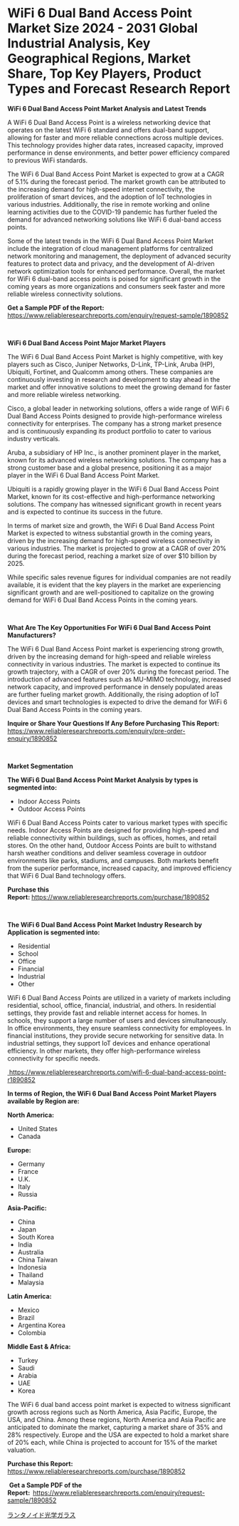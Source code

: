 <p><h1>WiFi 6 Dual Band Access Point Market Size 2024 - 2031 Global Industrial Analysis, Key Geographical Regions, Market Share, Top Key Players, Product Types and Forecast Research Report</h1></p><p><strong>WiFi 6 Dual Band Access Point Market Analysis and Latest Trends</strong></p>
<p><p>A WiFi 6 Dual Band Access Point is a wireless networking device that operates on the latest WiFi 6 standard and offers dual-band support, allowing for faster and more reliable connections across multiple devices. This technology provides higher data rates, increased capacity, improved performance in dense environments, and better power efficiency compared to previous WiFi standards.</p><p>The WiFi 6 Dual Band Access Point Market is expected to grow at a CAGR of 5.1% during the forecast period. The market growth can be attributed to the increasing demand for high-speed internet connectivity, the proliferation of smart devices, and the adoption of IoT technologies in various industries. Additionally, the rise in remote working and online learning activities due to the COVID-19 pandemic has further fueled the demand for advanced networking solutions like WiFi 6 dual-band access points.</p><p>Some of the latest trends in the WiFi 6 Dual Band Access Point Market include the integration of cloud management platforms for centralized network monitoring and management, the deployment of advanced security features to protect data and privacy, and the development of AI-driven network optimization tools for enhanced performance. Overall, the market for WiFi 6 dual-band access points is poised for significant growth in the coming years as more organizations and consumers seek faster and more reliable wireless connectivity solutions.</p></p>
<p><strong>Get a Sample PDF of the Report:&nbsp;</strong> <a href="https://www.reliableresearchreports.com/enquiry/request-sample/1890852">https://www.reliableresearchreports.com/enquiry/request-sample/1890852</a></p>
<p>&nbsp;</p>
<p><strong>WiFi 6 Dual Band Access Point Major Market Players</strong></p>
<p><p>The WiFi 6 Dual Band Access Point Market is highly competitive, with key players such as Cisco, Juniper Networks, D-Link, TP-Link, Aruba (HP), Ubiquiti, Fortinet, and Qualcomm among others. These companies are continuously investing in research and development to stay ahead in the market and offer innovative solutions to meet the growing demand for faster and more reliable wireless networking.</p><p>Cisco, a global leader in networking solutions, offers a wide range of WiFi 6 Dual Band Access Points designed to provide high-performance wireless connectivity for enterprises. The company has a strong market presence and is continuously expanding its product portfolio to cater to various industry verticals.</p><p>Aruba, a subsidiary of HP Inc., is another prominent player in the market, known for its advanced wireless networking solutions. The company has a strong customer base and a global presence, positioning it as a major player in the WiFi 6 Dual Band Access Point Market.</p><p>Ubiquiti is a rapidly growing player in the WiFi 6 Dual Band Access Point Market, known for its cost-effective and high-performance networking solutions. The company has witnessed significant growth in recent years and is expected to continue its success in the future.</p><p>In terms of market size and growth, the WiFi 6 Dual Band Access Point Market is expected to witness substantial growth in the coming years, driven by the increasing demand for high-speed wireless connectivity in various industries. The market is projected to grow at a CAGR of over 20% during the forecast period, reaching a market size of over $10 billion by 2025.</p><p>While specific sales revenue figures for individual companies are not readily available, it is evident that the key players in the market are experiencing significant growth and are well-positioned to capitalize on the growing demand for WiFi 6 Dual Band Access Points in the coming years.</p></p>
<p>&nbsp;</p>
<p><strong>What Are The Key Opportunities For WiFi 6 Dual Band Access Point Manufacturers?</strong></p>
<p><p>The WiFi 6 Dual Band Access Point market is experiencing strong growth, driven by the increasing demand for high-speed and reliable wireless connectivity in various industries. The market is expected to continue its growth trajectory, with a CAGR of over 20% during the forecast period. The introduction of advanced features such as MU-MIMO technology, increased network capacity, and improved performance in densely populated areas are further fueling market growth. Additionally, the rising adoption of IoT devices and smart technologies is expected to drive the demand for WiFi 6 Dual Band Access Points in the coming years.</p></p>
<p><strong>Inquire or Share Your Questions If Any Before Purchasing This Report:</strong> <a href="https://www.reliableresearchreports.com/enquiry/pre-order-enquiry/1890852">https://www.reliableresearchreports.com/enquiry/pre-order-enquiry/1890852</a></p>
<p>&nbsp;</p>
<p><strong>Market Segmentation</strong></p>
<p><strong>The WiFi 6 Dual Band Access Point Market Analysis by types is segmented into:</strong></p>
<p><ul><li>Indoor Access Points</li><li>Outdoor Access Points</li></ul></p>
<p><p>WiFi 6 Dual Band Access Points cater to various market types with specific needs. Indoor Access Points are designed for providing high-speed and reliable connectivity within buildings, such as offices, homes, and retail stores. On the other hand, Outdoor Access Points are built to withstand harsh weather conditions and deliver seamless coverage in outdoor environments like parks, stadiums, and campuses. Both markets benefit from the superior performance, increased capacity, and improved efficiency that WiFi 6 Dual Band technology offers.</p></p>
<p><strong>Purchase this Report:&nbsp;</strong><a href="https://www.reliableresearchreports.com/purchase/1890852">https://www.reliableresearchreports.com/purchase/1890852</a></p>
<p>&nbsp;</p>
<p><strong>The WiFi 6 Dual Band Access Point Market Industry Research by Application is segmented into:</strong></p>
<p><ul><li>Residential</li><li>School</li><li>Office</li><li>Financial</li><li>Industrial</li><li>Other</li></ul></p>
<p><p>WiFi 6 Dual Band Access Points are utilized in a variety of markets including residential, school, office, financial, industrial, and others. In residential settings, they provide fast and reliable internet access for homes. In schools, they support a large number of users and devices simultaneously. In office environments, they ensure seamless connectivity for employees. In financial institutions, they provide secure networking for sensitive data. In industrial settings, they support IoT devices and enhance operational efficiency. In other markets, they offer high-performance wireless connectivity for specific needs.</p></p>
<p><a href="https://www.reliableresearchreports.com/wifi-6-dual-band-access-point-r1890852">&nbsp;https://www.reliableresearchreports.com/wifi-6-dual-band-access-point-r1890852</a></p>
<p><strong>In terms of Region, the WiFi 6 Dual Band Access Point Market Players available by Region are:</strong></p>
<p>
    <p> <strong> North America: </strong>
        <ul>
            <li>United States</li>
            <li>Canada</li>
        </ul>
        </p> 
    <p> <strong> Europe: </strong>
        <ul>
            <li>Germany</li>
            <li>France</li>
            <li>U.K.</li>
            <li>Italy</li>
            <li>Russia</li>
        </ul>
        </p> 
    <p> <strong> Asia-Pacific: </strong>
        <ul>
            <li>China</li>
            <li>Japan</li>
            <li>South Korea</li>
            <li>India</li>
            <li>Australia</li>
            <li>China Taiwan</li>
            <li>Indonesia</li>
            <li>Thailand</li>
            <li>Malaysia</li>
        </ul>
        </p> 
    <p> <strong> Latin America: </strong>
        <ul>
            <li>Mexico</li>
            <li>Brazil</li>
            <li>Argentina Korea</li>
            <li>Colombia</li>
        </ul>
        </p> 
    <p> <strong> Middle East & Africa: </strong>
        <ul>
            <li>Turkey</li>
            <li>Saudi</li>
            <li>Arabia</li>
            <li>UAE</li>
            <li>Korea</li>
        </ul>
    </p>
    </p>
<p><p>The WiFi 6 dual band access point market is expected to witness significant growth across regions such as North America, Asia Pacific, Europe, the USA, and China. Among these regions, North America and Asia Pacific are anticipated to dominate the market, capturing a market share of 35% and 28% respectively. Europe and the USA are expected to hold a market share of 20% each, while China is projected to account for 15% of the market valuation.</p></p>
<p><strong>Purchase this Report: </strong><a href="https://www.reliableresearchreports.com/purchase/1890852">https://www.reliableresearchreports.com/purchase/1890852</a></p>
<p>&nbsp;<strong>Get a Sample PDF of the Report:&nbsp;&nbsp;</strong><a href="https://www.reliableresearchreports.com/enquiry/request-sample/1890852">https://www.reliableresearchreports.com/enquiry/request-sample/1890852</a></p>
<p><strong></strong></p>
<p><p><a href="https://github.com/BrionnaBoyle/Market-Research-Report-List-1/blob/main/3640620164779.md">ランタノイド光学ガラス</a></p></p>